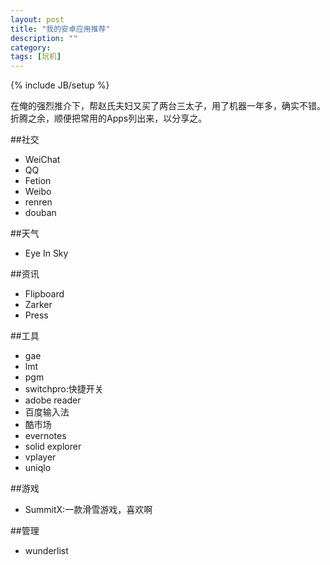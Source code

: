```yaml
---
layout: post
title: "我的安卓应用推荐"
description: ""
category:
tags: [玩机]
---
```

{% include JB/setup %}

在俺的强烈推介下，帮赵氏夫妇又买了两台三太子，用了机器一年多，确实不错。
折腾之余，顺便把常用的Apps列出来，以分享之。

##社交
-  WeiChat
-  QQ
-  Fetion
-  Weibo
-  renren
-  douban
  
##天气
-  Eye In Sky

##资讯
-   Flipboard
-   Zarker
-   Press


##工具
-   gae
-   lmt
-   pgm
-   switchpro:快捷开关
-   adobe reader
-   百度输入法
-   酷市场
-   evernotes
-   solid explorer
-   vplayer
-   uniqlo


##游戏
-   SummitX:一款滑雪游戏，喜欢啊

##管理
-   wunderlist
